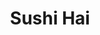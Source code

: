 ---
layout: place
title: "Sushi Hai"
permalink: /colorado/denver/sushi-hai.html
stateAbbr: CO
stateName: Colorado
cityName: Denver
seo:
  name: "Sushi Hai"
  type: Restaurant
  links: https://sushihai.com/
description: "Sushi Hai serves delicious sushi in Denver, Colorado. Try fresh Japanese dishes for a great dining experience. "
place_id: ChIJC5x402KHa4cRyDdbfVDXrog
photos:
  - name: >-
      places/ChIJC5x402KHa4cRyDdbfVDXrog/photos/AeeoHcJca9uVNh5ICCq9mqUpDlBq7rjaHL4cvJVrSGUpENa3hmrEPsjBccdKqDvCa5mrSS1GoZ7eS_F5dnlZXU3WmorhdYwlSq4ixdw4hCkQSGynyWvxovFb0Ic7kPpRzEtiUQsQQtVn6HI8cxJTuz2P-YaaXaAKUp8qnyIV_mFVLi12DIeFLz26ex0MQom1DNFu2V0tuXJKfG5D2Nc7RVAUXAwI2c9aUSjBwE6_RSuJw_6Zy2NTxqrdBPrSvyIJqPWn-um5WrsconwFLzZGzxKDxgcLeo4axv56UWqf6oXiJc06oQ
    widthPx: 893
    heightPx: 504
    authorAttributions:
      - displayName: Sushi Hai
        uri: https://maps.google.com/maps/contrib/113923201008172348099
        photoUri: >-
          https://lh3.googleusercontent.com/a-/ALV-UjW8Nvef5megKIS-qiX32Lw86EXM9hZjNefY6YBdSHemybrzrPnv=s100-p-k-no-mo
    flagContentUri: >-
      https://www.google.com/local/imagery/report/?cb_client=maps_api_places.places_api&image_key=!1e10!2sAF1QipNWjLbVwUpRkrrWp0_RYqfB5zEF5qJFG-mtMUqp&hl=en-US
    googleMapsUri: >-
      https://www.google.com/maps/place//data=!3m4!1e2!3m2!1sAF1QipNWjLbVwUpRkrrWp0_RYqfB5zEF5qJFG-mtMUqp!2e10!4m2!3m1!1s0x876b8762d3789c0b:0x88aed7507d5b37c8
  - name: >-
      places/ChIJC5x402KHa4cRyDdbfVDXrog/photos/AeeoHcJGUNj80AK3h-iKb301ih4qVL334-DvSM5_sVNqCzKTy9kBo0AVqqjvW_znyCamBrnBSMwyaM40fX__4TqMapIG7YExQEFQJ6vdVggiVaq7rFvgeiXQefjANtJPXHUkk0nS7Y6HkegvbDSF-C2oHnjqSU16Me35zv4-iEVPW_uekXRtXxGlIcyvgjsPgyt2cpt-OgBzuRXV4b7XB7Ckl7ngSgdgP31hZeF4BOLKGIVPl1sv0GEUTEo2yA-fGXsFIptW9wY5x57CSbOgXk8gi8W6Bzxql-JgQaWsvuUBGRNluw
    widthPx: 567
    heightPx: 423
    authorAttributions:
      - displayName: Sushi Hai
        uri: https://maps.google.com/maps/contrib/113923201008172348099
        photoUri: >-
          https://lh3.googleusercontent.com/a-/ALV-UjW8Nvef5megKIS-qiX32Lw86EXM9hZjNefY6YBdSHemybrzrPnv=s100-p-k-no-mo
    flagContentUri: >-
      https://www.google.com/local/imagery/report/?cb_client=maps_api_places.places_api&image_key=!1e10!2sAF1QipPIffFYFEA59U3D4nmPQKPKKtledROl_MAZBVE3&hl=en-US
    googleMapsUri: >-
      https://www.google.com/maps/place//data=!3m4!1e2!3m2!1sAF1QipPIffFYFEA59U3D4nmPQKPKKtledROl_MAZBVE3!2e10!4m2!3m1!1s0x876b8762d3789c0b:0x88aed7507d5b37c8
  - name: >-
      places/ChIJC5x402KHa4cRyDdbfVDXrog/photos/AeeoHcK6tjFNhN4iLt_4hHp0Ah5u_b1h60l_RjlaAYhALs1QxAa_BoaDdE898ej4ZONrrTacfDN9pRe2xE60wEMQRMfEy2lTBdo_SZwxq9AJrcoLaRiP07_4HNQLQQwpOpQha3caoMQ4c5gmywmPg_Qp1b8UzaYQLWoiGOTofx1TjURBiuj3fRzB-QvvPe8HItWg6s93ir6Z9n-u9ZsbsdNKGHyrtgshM-q1np4Wek1RtLtGgdCql9Hxoif0Lg5_HmR3eYSr231FhZlQYX34D2Xse3p81TrSvE05FWp7eF_Q7ZlsIAMQ20lBmE4mL152j1qCvf4LOBj3dg-uoFbvFZEzqRXr6a-x4QwMVNd1LiqCwFTLqR266vyqKoLnmmn7MdkPFzrZOdRRvRmm5nlyWvpWuouVAj9TB0GCe4SiAcJge44a2N3J
    widthPx: 3024
    heightPx: 4032
    authorAttributions:
      - displayName: Beni Kusulas
        uri: https://maps.google.com/maps/contrib/113875086389135653964
        photoUri: >-
          https://lh3.googleusercontent.com/a-/ALV-UjXtiqtgTpexBDfeP8DPzRbgZTFVC6nKchng15TaZBnyOf7uMdhu=s100-p-k-no-mo
    flagContentUri: >-
      https://www.google.com/local/imagery/report/?cb_client=maps_api_places.places_api&image_key=!1e10!2sCIHM0ogKEICAgICL1YnbogE&hl=en-US
    googleMapsUri: >-
      https://www.google.com/maps/place//data=!3m4!1e2!3m2!1sCIHM0ogKEICAgICL1YnbogE!2e10!4m2!3m1!1s0x876b8762d3789c0b:0x88aed7507d5b37c8
  - name: >-
      places/ChIJC5x402KHa4cRyDdbfVDXrog/photos/AeeoHcJbf1Q6e28ZSeRkylXcgqyJzvtpMj-JkiGQ1hyWdIhFdAsipCldclh_nGHxGaXS8oJgbT5J7r-UInyw_zvtGHrL0wS1387-U-MwHkel13X2KFr441pvHM2zQXqoMlgwi6-ZPb7KdquOkMy7yvoaXwCSrihyvxkLlyOBKRM1CXItKzgz47rxXcLCK-rbN4OaNpTguqq76SEyyBnegiROhJ0M1LmzXp26dgnIisdZfrEkvAZCCkxmSYk_L1uxQKa4IZiN0kVO_U6ZnFkWBBSC39uS1V0dYbFZ-zxCT-G0KdqA3cTJhgo-9k_g3F5k4uRpTTqQzHEOlnNMMJeBUB2NHEYk1huy9hbRuuduHXYICmeNdVqtZdsjcwMlcafdR3giPggNqSGWfRLLNwYKQrUccsYjq5w3aE5YKhQyBhawIEze12M
    widthPx: 4030
    heightPx: 2672
    authorAttributions:
      - displayName: Edward Bean
        uri: https://maps.google.com/maps/contrib/108539304693663888416
        photoUri: >-
          https://lh3.googleusercontent.com/a-/ALV-UjWh716dltWYP2n0ZjNVFmaZPsj1VRNDoamPK_W9H7C0k5dfzb4uBA=s100-p-k-no-mo
    flagContentUri: >-
      https://www.google.com/local/imagery/report/?cb_client=maps_api_places.places_api&image_key=!1e10!2sCIHM0ogKEICAgICXm9vpyQE&hl=en-US
    googleMapsUri: >-
      https://www.google.com/maps/place//data=!3m4!1e2!3m2!1sCIHM0ogKEICAgICXm9vpyQE!2e10!4m2!3m1!1s0x876b8762d3789c0b:0x88aed7507d5b37c8
  - name: >-
      places/ChIJC5x402KHa4cRyDdbfVDXrog/photos/AeeoHcJHGaPkjd-1XnvSyYo9DAaIJjYd2f80fOlWgcHcWs1YsyM556yiwpGTTKoP5cipfjZQNMEIfuKfzkEpwJ_PtBj5lD3GlNMQKY4G7-xTMBQPTWuUJLXYDGYIjRS5UhkahUROU10wGTf3vw7sqn50WJXlQouVIMHZLwcMvLRvb18X6t9EVqv7Scye2M0bje1q0lMwYB7c7-Xuzta3po8CA18PurP_OUgpx7t4q0gv8biO2fohunwHIpeiYfDIwobU0ReBVFZEI4zBfN-KivKnzK3AkEsOGpDQO29xAZczruCCctvy8LyJExtCoLrRyp8mtAd61WMXC10B3ZM9PGqMR53CQkK4T4wmaBalNmKzRpD0dghF2zYjbgtxtna5hGCnWw4ElbURmsZ1MyN7LWJQpChc8wxQBLLucfyV6LS5fPcyn_WI
    widthPx: 2868
    heightPx: 3824
    authorAttributions:
      - displayName: Edward Bean
        uri: https://maps.google.com/maps/contrib/108539304693663888416
        photoUri: >-
          https://lh3.googleusercontent.com/a-/ALV-UjWh716dltWYP2n0ZjNVFmaZPsj1VRNDoamPK_W9H7C0k5dfzb4uBA=s100-p-k-no-mo
    flagContentUri: >-
      https://www.google.com/local/imagery/report/?cb_client=maps_api_places.places_api&image_key=!1e10!2sCIHM0ogKEICAgICXm9vpsQE&hl=en-US
    googleMapsUri: >-
      https://www.google.com/maps/place//data=!3m4!1e2!3m2!1sCIHM0ogKEICAgICXm9vpsQE!2e10!4m2!3m1!1s0x876b8762d3789c0b:0x88aed7507d5b37c8
  - name: >-
      places/ChIJC5x402KHa4cRyDdbfVDXrog/photos/AeeoHcIv_8HqO8RTF1SsfQSKnSP0RlYfjC6hR3BPwGW6J3hlusfax3WBwqCaC_OAQY69vcVx34XMcn_lUSI7fhmdqqYrkxUsmekmU7jzHl6DDnOAnkWeAvZwOwVo4CEKOO7PstNqBCQjvKFTTMomEZHapNcPAzAJMOtFJN6qKztehbBd6aoxsHTltuAfrzcW8qXy_UyFC0CesyFmhh42b2Es_Z-24CKALZ1gP4CwIUnDt6CmczKI8agLrbT9wCYgql4QqPrSo9Iiu0DGB1FSZX3quHKxZtK1W2Z-pl3cCA1kNGPsOE6badVI24OTze-jvw4DOw_sErO1owkcACzUV7_SvaLX4Ds8xQnSJEfY6fItwAF8--9Gs5fJ3pfva9he89XHYohULxsgAownitaULM2iKx6spWUIAU3AF9vYeqkBojSUGQP1
    widthPx: 3883
    heightPx: 2591
    authorAttributions:
      - displayName: Edward Bean
        uri: https://maps.google.com/maps/contrib/108539304693663888416
        photoUri: >-
          https://lh3.googleusercontent.com/a-/ALV-UjWh716dltWYP2n0ZjNVFmaZPsj1VRNDoamPK_W9H7C0k5dfzb4uBA=s100-p-k-no-mo
    flagContentUri: >-
      https://www.google.com/local/imagery/report/?cb_client=maps_api_places.places_api&image_key=!1e10!2sCIHM0ogKEICAgICXm9vpiQE&hl=en-US
    googleMapsUri: >-
      https://www.google.com/maps/place//data=!3m4!1e2!3m2!1sCIHM0ogKEICAgICXm9vpiQE!2e10!4m2!3m1!1s0x876b8762d3789c0b:0x88aed7507d5b37c8
  - name: >-
      places/ChIJC5x402KHa4cRyDdbfVDXrog/photos/AeeoHcI-fr_gBw_T-6816SirYUgrDRecKnGnn9tBRR-NoToj9fOrFGzZlAPonvmng-FHCZNjYmbSKmh1sAEyJAZ00a2gTKnQor6n-Q7kK2hJufzEqu4nFf2ZfGmFek41ga52_UZ3u_JxLS3vJuwqqlulPc7f4HU1sQ_dUHJjB9sY7Akp9yLt2SFVj_phzIAKiTuyRvfGGamKeLa1BygC-lK3dIWHaNf5xc4NcDGeJBacPyS8EgNwCZ6F-L76u-wrSGD1WcWDOUFUXoFpNdjGCb2_wm18V2G09KbsGKi_r22z3QnFxzKJUVml820hgoPpM8hQsOH3GRQiN3gTtE5ti2C1UHoMtdXpLVVpaTrpinRuX5NlLPNB-Bm0tcsAxu3o5Y1xWf0bTN1Jot4GqzX8uXnne_D1J_Enez4b1lptI-eBwvLtzVc
    widthPx: 3600
    heightPx: 4800
    authorAttributions:
      - displayName: Janet Dybek
        uri: https://maps.google.com/maps/contrib/105293993979484491023
        photoUri: >-
          https://lh3.googleusercontent.com/a-/ALV-UjV8lbot1ff8jnGGTLrER0-zRt7i9WZgW-7IbixfW796SjAkbBJAXg=s100-p-k-no-mo
    flagContentUri: >-
      https://www.google.com/local/imagery/report/?cb_client=maps_api_places.places_api&image_key=!1e10!2sCIHM0ogKEICAgMDQ8eSq4gE&hl=en-US
    googleMapsUri: >-
      https://www.google.com/maps/place//data=!3m4!1e2!3m2!1sCIHM0ogKEICAgMDQ8eSq4gE!2e10!4m2!3m1!1s0x876b8762d3789c0b:0x88aed7507d5b37c8
  - name: >-
      places/ChIJC5x402KHa4cRyDdbfVDXrog/photos/AeeoHcI0pZYGtKKIc6zbkwTN3Gqkvp5IwCIQOxpFpGdEe7_sbtVL3wb5fR14JlPMKrYaGssBevb7w-NLRllJsSkKbj5NjqFNlyySYjEx950l0X-qssPH3Hz2HpWgDs2LIrD3Y7ztVcoE_cJhku9IE6HbHxzQnOiunzF7D2nPpUQBNRj2aFNVrMVgEADDVgdw_449FsWPkZrEPNeIBCB8Sz35WXa41pDZmjObXPBX_jwegGSSh0oAexlXxKiBurfiiRfddvqbUnFJ11tYFKWEAMLO4uO4WHR0_kdmmDY2-8-zs7rTnJczNrWt5XcMS3sbllYuvh2uZvE2RZcrxhJ9wwnuwsB5Lb4Z3kaTSPickXJwJNjdgXnotEMUmXb7LWbLLHCEpG8eLgaDKaeEUwDTvC6qfkFUrJgIXELqb2kVD4YTGLE
    widthPx: 4032
    heightPx: 3024
    authorAttributions:
      - displayName: Addison Lee
        uri: https://maps.google.com/maps/contrib/110090856055040264580
        photoUri: >-
          https://lh3.googleusercontent.com/a/ACg8ocJyts0PNbopSkv5aZ2I2AQJ0cgFIyCzG69bEkpr2pwIIUPB1w=s100-p-k-no-mo
    flagContentUri: >-
      https://www.google.com/local/imagery/report/?cb_client=maps_api_places.places_api&image_key=!1e10!2sCIHM0ogKEICAgIDbk5irSg&hl=en-US
    googleMapsUri: >-
      https://www.google.com/maps/place//data=!3m4!1e2!3m2!1sCIHM0ogKEICAgIDbk5irSg!2e10!4m2!3m1!1s0x876b8762d3789c0b:0x88aed7507d5b37c8
  - name: >-
      places/ChIJC5x402KHa4cRyDdbfVDXrog/photos/AeeoHcIVPX67hqxzS3xaISUeQoeZRB5j7FgVpbtVMYVlbtHVYChDM_dm2KaWLTNqPsl1K8tOt6kx7WENbontNsaGDNmlpdXTlKyswBgTMFnkHXPSdydVpyVPJXGx6_yEDD44AZaPEn6X-LOE45oFyUbQ_xBhXQuBcdIPE72T2oLj9D9C1rTW8L-TwoG53JdI1gmi_go3WCXyvuvs5yjxaBgVixxGGRypPYWHTMRgHRdUdTnFj6AwHukQVddim07-9wjEb8JatEA8M_-35C7KxCD393QEkbRnDZjRH2slXddWj5RLdwCVVUzzfXK5pAyDqUDDMWf3seQuGHnyeuO-EtrUrXsRFtT8gUb_Q4VANhF-Z0s3UJRqhimhYHviu2d4mI1YJPvWurnNDM18vJXJuvf510iAErC6V_x1aYiTNs-8OCMMpuMW
    widthPx: 4080
    heightPx: 2815
    authorAttributions:
      - displayName: Andrew
        uri: https://maps.google.com/maps/contrib/118409074465762247201
        photoUri: >-
          https://lh3.googleusercontent.com/a-/ALV-UjW9Z3PKh86stFOcG9HNkrgJ-99VeXW4SrqI2DxADKo1VyRFiCO8ZQ=s100-p-k-no-mo
    flagContentUri: >-
      https://www.google.com/local/imagery/report/?cb_client=maps_api_places.places_api&image_key=!1e10!2sCIHM0ogKEICAgIDJnvKgzQE&hl=en-US
    googleMapsUri: >-
      https://www.google.com/maps/place//data=!3m4!1e2!3m2!1sCIHM0ogKEICAgIDJnvKgzQE!2e10!4m2!3m1!1s0x876b8762d3789c0b:0x88aed7507d5b37c8
  - name: >-
      places/ChIJC5x402KHa4cRyDdbfVDXrog/photos/AeeoHcJsVlZad1HpN8eJMLmh8NaR6MT7Yw7KggHTpXnkFRx2bugzNCUHEQmHYvx8k2dZ4mJPHDLdYUwVkuYg04iWexwBqeQa6YpWt_nRbYQ1OszMC-fD7p6Tu5r1pZ5W_BLvswGfNiXCw_y7x88DFmUZp0Onkl4uaorSjEaOE5pAeUTLVX-B0c7BB725pwa6ZzXgzaHJgv6nuHPIPNLhzOydXKEl-0FRAQdMb3I1OV0DU8bjjIp1XWnQp8WmblfRrtzS5Z7Rgk1pOjmjPr-eCqNhUhg8K1X3wg5s1GJhV8AxZn16h09F4f3kC6lF8pY3cgfROJ_9Jr-4jcNFuC3M_0jCw5h1aOCaWCUM7Oq_UaU_e009Rp2J5oN1Yrqmak1DtBF20_mUa5N-wboxF5cY65bhwDBRJ7L7IolaYtVcEyGaQf6bDw
    widthPx: 4032
    heightPx: 3024
    authorAttributions:
      - displayName: Edward Bean
        uri: https://maps.google.com/maps/contrib/108539304693663888416
        photoUri: >-
          https://lh3.googleusercontent.com/a-/ALV-UjWh716dltWYP2n0ZjNVFmaZPsj1VRNDoamPK_W9H7C0k5dfzb4uBA=s100-p-k-no-mo
    flagContentUri: >-
      https://www.google.com/local/imagery/report/?cb_client=maps_api_places.places_api&image_key=!1e10!2sCIHM0ogKEICAgICXm9vpSQ&hl=en-US
    googleMapsUri: >-
      https://www.google.com/maps/place//data=!3m4!1e2!3m2!1sCIHM0ogKEICAgICXm9vpSQ!2e10!4m2!3m1!1s0x876b8762d3789c0b:0x88aed7507d5b37c8
address: 3600 W 32nd Ave Ste D, Denver, CO 80211, USA
street: 3600 W 32nd Ave Ste D
city: Denver
state: CO
zip: '80211'
country: USA
neighborhood: Northwest
latitude: '39.761971'
longitude: '-105.034959'
accessibility_options:
  wheelchairAccessibleEntrance: true
  wheelchairAccessibleRestroom: true
  wheelchairAccessibleSeating: true
business_status: OPERATIONAL
name: Sushi Hai
google_maps_links:
  directionsUri: >-
    https://www.google.com/maps/dir//''/data=!4m7!4m6!1m1!4e2!1m2!1m1!1s0x876b8762d3789c0b:0x88aed7507d5b37c8!3e0
  placeUri: https://maps.google.com/?cid=9849046175806339016
  writeAReviewUri: >-
    https://www.google.com/maps/place//data=!4m3!3m2!1s0x876b8762d3789c0b:0x88aed7507d5b37c8!12e1
  reviewsUri: >-
    https://www.google.com/maps/place//data=!4m4!3m3!1s0x876b8762d3789c0b:0x88aed7507d5b37c8!9m1!1b1
  photosUri: >-
    https://www.google.com/maps/place//data=!4m3!3m2!1s0x876b8762d3789c0b:0x88aed7507d5b37c8!10e5
primary_type: Japanese Restaurant
opening_hours:
  regular:
    - 'Monday: 11:30 AM – 9:30 PM'
    - 'Tuesday: 11:30 AM – 9:30 PM'
    - 'Wednesday: 11:30 AM – 9:30 PM'
    - 'Thursday: 11:30 AM – 9:30 PM'
    - 'Friday: 11:30 AM – 10:00 PM'
    - 'Saturday: 11:30 AM – 10:00 PM'
    - 'Sunday: 11:30 AM – 9:30 PM'
  current:
    - 'Monday: 11:30 AM – 9:30 PM'
    - 'Tuesday: 11:30 AM – 9:30 PM'
    - 'Wednesday: 11:30 AM – 9:30 PM'
    - 'Thursday: 11:30 AM – 9:30 PM'
    - 'Friday: 11:30 AM – 10:00 PM'
    - 'Saturday: 11:30 AM – 10:00 PM'
    - 'Sunday: 11:30 AM – 9:30 PM'
secondary_opening_hours:
  regular:
    weekdayDescriptions: null
    type: null
  current:
    weekdayDescriptions: null
    type: null
phone: (720) 855-0888
price_level: PRICE_LEVEL_MODERATE
price_range: $30 &ndash; $50
rating: '4.4'
rating_count: 0
website: https://sushihai.com/
reviews: null
parking_options: null
payment_options: null
allow_dogs: null
curbside_pickup: null
delivery: null
dine_in: null
good_for_children: null
good_for_groups: null
good_for_sports: null
live_music: null
menu_for_children: null
outdoor_seating: null
reservable: null
restroom: null
serves_beer: null
serves_breakfast: null
serves_brunch: null
serves_cocktails: null
serves_coffee: null
serves_dinner: null
serves_dessert: null
serves_lunch: null
serves_vegetarian_food: null
serves_wine: null
takeout: null
update_category: essentials
summary: null

---